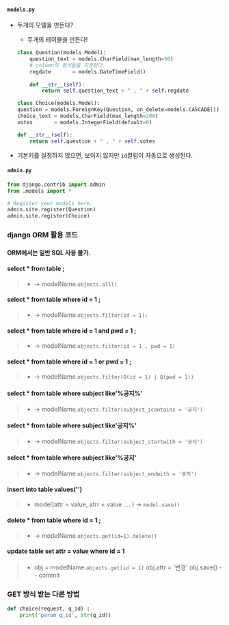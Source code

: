 
#### `models.py`
- 두개의 모델을 만든다?
    - 두개의 테이블을 만든다!
    ```python
    class Question(models.Model):
        question_text = models.CharField(max_length=50)
        # column의 형식들을 지정한다.
        regdate       = models.DateTimeField()
        
        def __str__(self):
            return self.question_text + " , " + self.regdate
    ```
    ```python
    class Choice(models.Model):
    question = models.ForeignKey(Question, on_delete=models.CASCADE())
    choice_text = models.CharField(max_length=200)
    votes       = models.IntegerField(default=0)

    def __str__(self):
        return self.question + " , " + self.votes
    ```

- 기본키를 설정하지 않으면, 보이지 않지만 `id`컬럼이 자동으로 생성된다. 

#### `admin.py`

```python
from django.contrib import admin
from .models import *

# Register your models here.
admin.site.register(Question)
admin.site.register(Choice)
```

### django ORM 활용 코드
#### ORM에서는 일반 SQL 사용 불가. 
#### select * from table ;
>-   -> modelName.`objects.all()`
    
#### select * from table where id = 1 ;
>-   -> modelName.`objects.filter(id = 1);`
    
#### select * from table where id = 1 and pwd = 1 ;
>-   -> modelName.`objects.filter(id = 1 , pwd = 1)`

#### select * from table where id = 1 or pwd = 1 ;
>-   -> modelName.`objects.filter(Q(id = 1) | Q(pwd = 1))`

#### select * from table where subject like'%공지%'
>-   -> modelName.`objects.filter(subject_icontains = '공지')`

#### select * from table where subject like'공지%'
>-   -> modelName.`objects.filter(subject_startwith = '공지')`

#### select * from table where subject like'%공지'
>-   -> modelName.`objects.filter(subject_endwith = '공지')`

#### insert into table values('')
>-   model(attr = value, atrr = value .... ) -> `model.save()`

#### delete * from table where id = 1 ;
>-   -> modelName.`objects.get(id=1).delete()`

#### update table set attr = value where id = 1
>-   obj = modelName.`objects.get(id = 1)`
>    obj.attr = '변경'
>    obj.save() -- commit



### GET 방식 받는 다른 방법
```python
def choice(request, q_id) :
    print('param q_id', str(q_id))
```    